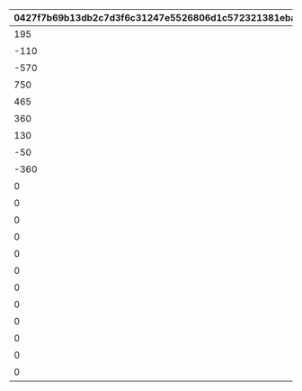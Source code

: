 |0427f7b69b13db2c7d3f6c31247e5526806d1c572321381ebaf3b81855cd3741|b342eadc2ff112e9533240f0724b71abc0bc610473e0037da0f7a4bb2cba2d2d|acf142551a84a7842d86da9dd4a3f0e524f436619ec01e6c83e71a8fe240889a|c0fa2d55bf5ddc0afc208b17d914775b02512aa30257eda7c5e462ebd2ba3531|7c3271b0f0144d6c50fd2f02478cfd702236f68aead8718c579e1ca0ae0775f6|53131acbc841c32654219603418842088567545226997b25ef340dd1e7a5fa15|13b0d92a254267eec64a615ab0939ae8db9c3806f14aed44fe9555ec528f58e8|a7b2b80cc080145809f49c3002820499b4b2c8e896050a6af71d190dfee04896|bbd516ed9a61502d99f9b396da4348bdb90fa17a1252aa810c3f24e596b22bad|bd4c59e6cc67cefb94d98b6f24ead37cfcb1bfd4d7855ccbaa1618e1a7dc30ac|881615497cded85e22e7ec83b8c898038666b6030e5be97bb9da3b60f61bb537|a1b3ec6d0d086cc20cf097749238863dfcc9afcc2d6c5cd6e86ac681bc07a917|b72d76dbbd33411f0d516c32abf407d9ad3d8912aba2a4e1443c512ff2fe35af|9de51aaca61c0a1ce4ad1e9181fd10abd86420094d4628e63733736517a9f722|94ff8f5520f28aa72e676669464975d6ebb6f87445bcf04c6074dd0fb9d8ed8b|
| --- | --- | --- | --- | --- | --- | --- | --- | --- | --- | --- | --- | --- | --- | --- |
|195|400|45|雲海の山脈|400|0|11002012|501010001|200010|4003001|1|4003002|10|31001|雲をつらぬく山脈|
|-110|300|30|密林の大樹|300|0|11005013|501010002|200020|4003003|1|4003004|10|31002|深い森の奥に存在する1本の大樹|
|-570|200|-190|断崖の遺跡|200|0|11007014|501010003|200030|4003005|1|4003006|10|31003|断崖絶壁で発見された遺跡|
|750|100|-30|蒼海の孤塔|100|0|11011017|501010004|200040|4003007|1|4003008|10|31004|大海原にそびえる謎の巨塔|
|465|100|20|毒瘴の闇稜|100|0|11014014|501010005|200050|4003009|1|4003010|10|31005|瘴気渦巻く常闇の孤峰|
|360|100|90|緑竜の骸嶺|100|0|11026014|501010006|200060|4003011|1|4003012|10|31006|厳峰に佇む竜の寝床|
|130|100|90|天上の浮城|100|0|11035014|501010007|200070|4003013|1|4003014|10|31007|天空の番人が静かに眠る聖城|
|-50|100|120|砂瀑の底都|100|0|11047014|501010008|200080|4003017|1|4003018|10|31008|砂の大瀑布が落ちゆく果ての都|
|-360|100|70|紺碧の王砦|100|0|11057014|501010009|200090|4003019|1|4003020|10|31009|紺碧の底に君臨する海王の城砦|
|0|100|0|四彩の霊峰|0|0|11062014|501010010|0|4003021|1|4003022|10|31010|四季彩りし霊狐の仙境|
|0|100|0|スペシャルダンジョン|100|31006|0|0|0|4003015|1|4003016|10|32001|期間限定ダンジョンの踏破に挑戦|
|0|100|0|スペシャルダンジョン|100|31006|0|0|0|0|1|0|10|32002|期間限定ダンジョンの踏破に挑戦|
|0|100|0|スペシャルダンジョン|100|31006|0|0|0|0|1|0|10|32003|期間限定ダンジョンの踏破に挑戦|
|0|100|0|スペシャルダンジョン|100|31006|0|0|0|0|1|0|10|32004|期間限定ダンジョンの踏破に挑戦|
|0|100|0|スペシャルダンジョン|100|31006|0|0|0|0|1|0|10|32005|期間限定ダンジョンの踏破に挑戦|
|0|100|0|スペシャルダンジョン|100|31006|0|0|0|0|1|0|10|32006|期間限定ダンジョンの踏破に挑戦|
|0|100|0|スペシャルダンジョン|100|31006|0|0|0|0|1|0|10|32007|期間限定ダンジョンの踏破に挑戦|
|0|100|0|スペシャルダンジョン|100|31006|0|0|0|0|1|0|10|32008|期間限定ダンジョンの踏破に挑戦|
|0|100|0|スペシャルダンジョン|100|31006|0|0|0|0|1|0|10|32009|期間限定ダンジョンの踏破に挑戦|
|0|100|0|スペシャルダンジョン|100|31006|0|0|0|0|1|0|10|32010|期間限定ダンジョンの踏破に挑戦|
|0|100|0|スペシャルダンジョン|100|31006|0|0|0|0|1|0|10|32011|期間限定ダンジョンの踏破に挑戦|